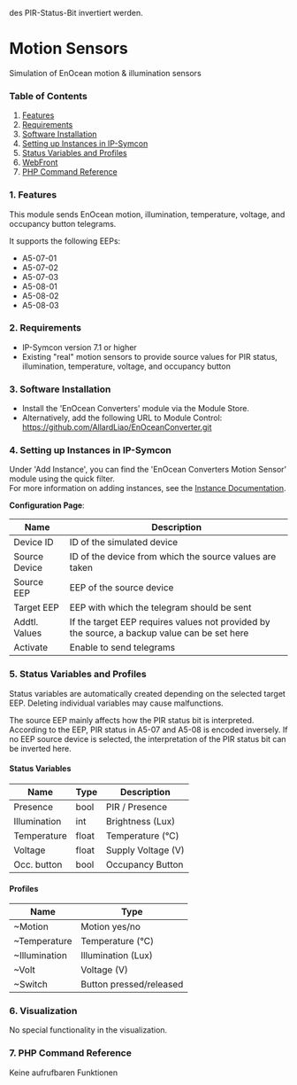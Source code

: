 des PIR-Status-Bit invertiert werden.

# Motion Sensors
Simulation of EnOcean motion & illumination sensors

### Table of Contents

1. [Features](#1-features)
2. [Requirements](#2-requirements)
3. [Software Installation](#3-software-installation)
4. [Setting up Instances in IP-Symcon](#4-setting-up-instances-in-ip-symcon)
5. [Status Variables and Profiles](#5-status-variables-and-profiles)
6. [WebFront](#6-webfront)
7. [PHP Command Reference](#7-php-command-reference)

### 1. Features

This module sends EnOcean motion, illumination, temperature, voltage, and occupancy button telegrams.

It supports the following EEPs:
* A5-07-01
* A5-07-02
* A5-07-03
* A5-08-01
* A5-08-02
* A5-08-03

### 2. Requirements

* IP-Symcon version 7.1 or higher
* Existing "real" motion sensors to provide source values for PIR status, illumination, temperature, voltage, and occupancy button

### 3. Software Installation

* Install the 'EnOcean Converters' module via the Module Store.
* Alternatively, add the following URL to Module Control:
  https://github.com/AllardLiao/EnOceanConverter.git

### 4. Setting up Instances in IP-Symcon

Under 'Add Instance', you can find the 'EnOcean Converters Motion Sensor' module using the quick filter.  
For more information on adding instances, see the [Instance Documentation](https://www.symcon.de/service/dokumentation/konzepte/instanzen/#Instanz_hinzufügen).

__Configuration Page__:

| Name            | Description                                                    |
|-----------------|----------------------------------------------------------------|
| Device ID       | ID of the simulated device                                     |
| Source Device   | ID of the device from which the source values are taken        |
| Source EEP      | EEP of the source device                                       |
| Target EEP      | EEP with which the telegram should be sent                     |
| Addtl. Values   | If the target EEP requires values not provided by the source, a backup value can be set here |
| Activate        | Enable to send telegrams                                       |

### 5. Status Variables and Profiles

Status variables are automatically created depending on the selected target EEP. Deleting individual variables may cause malfunctions.

The source EEP mainly affects how the PIR status bit is interpreted.  
According to the EEP, PIR status in A5-07 and A5-08 is encoded inversely. If no EEP source device is selected, the interpretation of the PIR status bit can be inverted here.

#### Status Variables

Name         | Type    | Description
------------ | ------- | -----------------------------
Presence     | bool    | PIR / Presence
Illumination | int     | Brightness (Lux)
Temperature  | float   | Temperature (°C)
Voltage      | float   | Supply Voltage (V)
Occ. button  | bool    | Occupancy Button

#### Profiles

Name          | Type
------------- | -----------------------------
~Motion       | Motion yes/no
~Temperature  | Temperature (°C)
~Illumination | Illumination (Lux)
~Volt         | Voltage (V)
~Switch       | Button pressed/released

### 6. Visualization

No special functionality in the visualization.

### 7. PHP Command Reference

Keine aufrufbaren Funktionen
